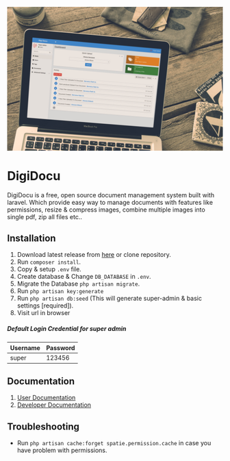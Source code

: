 ![image](public/docs/images/DigiDocu_Mokup.jpg)
# DigiDocu
DigiDocu is a free, open source document management system built with laravel. Which provide easy way to 
manage documents with features like permissions, resize & compress images, combine multiple images into single pdf, 
zip all files etc..

## Installation
1. Download latest release from [here](#) or clone repository.
2. Run `composer install`.
3. Copy & setup `.env` file.
4. Create database & Change `DB_DATABASE` in `.env`.
5. Migrate the Database `php artisan migrate`.
6. Run `php artisan key:generate`
7. Run `php artisan db:seed` (This will generate super-admin & basic settings [required]).
8. Visit url in browser

##### Default Login Credential for super admin
| Username | Password |
|----------|----------|
| super    | 123456   |

## Documentation
1. [User Documentation](#)
2. [Developer Documentation](#)


## Troubleshooting
 - Run `php artisan cache:forget spatie.permission.cache` in case you have problem
 with permissions.
